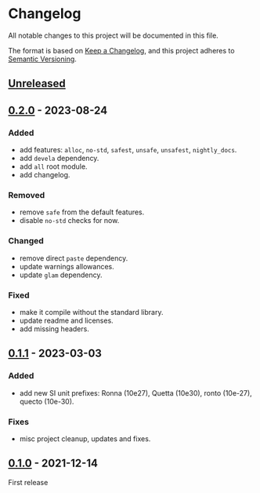 # Changelog

All notable changes to this project will be documented in this file.

The format is based on [Keep a Changelog], and this project adheres to
[Semantic Versioning].

## [Unreleased]


## [0.2.0] - 2023-08-24

### Added
- add features: `alloc`, `no-std`, `safest`, `unsafe`, `unsafest`, `nightly_docs`.
- add `devela` dependency.
- add `all` root module.
- add changelog.

### Removed
- remove `safe` from the default features.
- disable `no-std` checks for now.

### Changed
- remove direct `paste` dependency.
- update warnings allowances.
- update `glam` dependency.

### Fixed
- make it compile without the standard library.
- update readme and licenses.
- add missing headers.

## [0.1.1] - 2023-03-03

### Added
- add new SI unit prefixes: Ronna (10e27), Quetta (10e30), ronto (10e-27), quecto (10e-30).

### Fixes
- misc project cleanup, updates and fixes.

## [0.1.0] - 2021-12-14

First release


[unreleased]: https://github.com/andamira/fisica/compare/v0.2.0...HEAD
[0.2.0]: https://github.com/andamira/fisica/releases/tag/v0.2.0
[0.1.1]: https://github.com/andamira/fisica/releases/tag/v0.1.1
[0.1.0]: https://github.com/andamira/fisica/releases/tag/v0.1.0

[Keep a Changelog]: https://keepachangelog.com/en/1.0.0/
[Semantic Versioning]: https://semver.org/spec/v2.0.0.html
